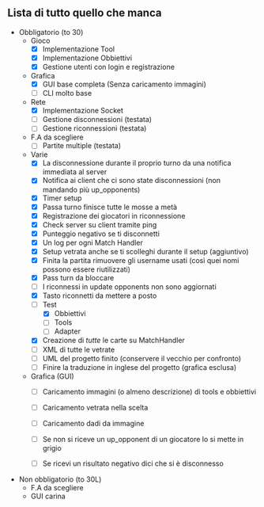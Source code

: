 ﻿## Lista di tutto quello che manca

- Obbligatorio (to 30)
	- Gioco
		- [X] Implementazione Tool
		- [X] Implementazione Obbiettivi
		- [X] Gestione utenti con login e registrazione
	- Grafica
		- [X] GUI base completa (Senza caricamento immagini)
		- [ ] CLI molto base
	- Rete
		- [X] Implementazione Socket
		- [ ] Gestione disconnessioni (testata)
		- [ ] Gestione riconnessioni (testata)
	- F.A da scegliere
	    - [ ] Partite multiple (testata)
	
	- Varie
	    - [X] La disconnessione durante il proprio turno da una notifica immediata al server
		- [X] Notifica ai client che ci sono state disconnessioni (non mandando più up_opponents)
		- [X] Timer setup
		- [X] Passa turno finisce tutte le mosse a metà
		- [X] Registrazione dei giocatori in riconnessione
		- [X] Check server su client tramite ping 
		- [X] Punteggio negativo se ti disconnetti
		- [X] Un log per ogni Match Handler
		- [X] Setup vetrata anche se ti scolleghi durante il setup (aggiuntivo)
		- [X] Finita la partita rimuovere gli username usati (così quei nomi possono essere riutilizzati)
		- [X] Pass turn da bloccare
		- [ ] I riconnessi in update opponents non sono aggiornati
		- [X] Tasto riconnetti da mettere a posto
		- [ ] Test
            - [X] Obbiettivi
        	- [ ] Tools
			- [ ] Adapter
        - [X] Creazione di <i>tutte</i> le carte su MatchHandler
        - [ ] XML di tutte le vetrate
	    - [ ] UML del progetto finito (conservere il vecchio per confronto)
	    - [ ] Finire la traduzione in inglese del progetto (grafica esclusa)
	
	- Grafica (GUI)
	    - [ ] Caricamento immagini (o almeno descrizione) di tools e obbiettivi
		- [ ] Caricamento vetrata nella scelta
		- [ ] Caricamento dadi da immagine
		- [ ] Se non si riceve un up_opponent di un giocatore lo si mette in grigio
		- [ ] Se ricevi un risultato negativo dici che si è disconnesso
		
	
- Non obbligatorio (to 30L)
	- F.A da scegliere
	- GUI carina
	
	
